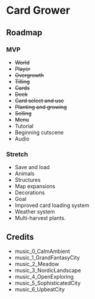 # Card Grower

## Roadmap
### MVP
- ~~World~~
- ~~Player~~
- ~~Overgrowth~~
- ~~Tilling~~
- ~~Cards~~
- ~~Deck~~
- ~~Card select and use~~
- ~~Planting and growing~~
- ~~Selling~~
- ~~Menu~~
- Tutorial
- Beginning cutscene
- Audio

### Stretch
- Save and load
- Animals
- Structures
- Map expansions
- Decorations
- Goal
- Improved card loading system
- Weather system
- Multi-harvest plants.

## Credits
- music_0_CalmAmbient
- music_1_GrandFantasyCity
- music_2_Meadow
- music_3_NordicLandscape
- music_4_OpenExploring
- music_5_SophisticatedCity
- music_6_UpbeatCity